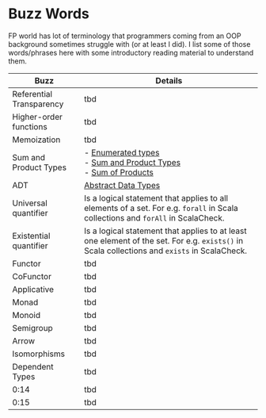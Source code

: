 # Buzz Words
FP world has lot of terminology that programmers coming from an OOP background sometimes struggle with (or at least I did). I list some of those words/phrases here with some introductory reading material to understand them.

| Buzz | Details |
| -- | -- |
| Referential Transparency | tbd |
| Higher-order functions | tbd |
| Memoization | tbd |
| Sum and Product Types | - [Enumerated types](https://gleichmann.wordpress.com/2011/01/30/functional-scala-algebraic-datatypes-enumerated-types/) <br/> - [Sum and Product Types](https://gleichmann.wordpress.com/2011/02/05/functional-scala-algebraic-datatypes-sum-and-product-types/) <br/> - [Sum of Products](https://gleichmann.wordpress.com/2011/02/08/functional-scala-algebraic-datatypes-sum-of-products-types/) |
| ADT | [Abstract Data Types](http://tpolecat.github.io/presentations/algebraic_types.html) |
| Universal quantifier | Is a logical statement that applies to all elements of a set. For e.g.  `forall` in Scala collections and `forAll` in ScalaCheck.|
| Existential quantifier | Is a logical statement that applies to at least one element of the set. For e.g. `exists()` in Scala collections and `exists` in ScalaCheck. |
| Functor | tbd |
| CoFunctor | tbd |
| Applicative | tbd |
| Monad | tbd |
| Monoid | tbd |
| Semigroup | tbd |
| Arrow | tbd |
| Isomorphisms | tbd |
| Dependent Types | tbd |
| 0:14 | tbd |
| 0:15 | tbd |
